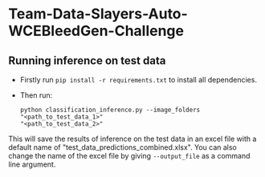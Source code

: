 # Team-Data-Slayers-Auto-WCEBleedGen-Challenge

## Running inference on test data

- Firstly run <code>pip install -r requirements.txt</code> to install all dependencies.
- Then run:
  
  <code>python classification_inference.py --image_folders "<path_to_test_data_1>" "<path_to_test_data_2>"</code>

This will save the results of inference on the test data in an excel file with a default name of "test_data_predictions_combined.xlsx". You can also change the name of the excel file by giving <code>--output_file</code> as a command line argument.
